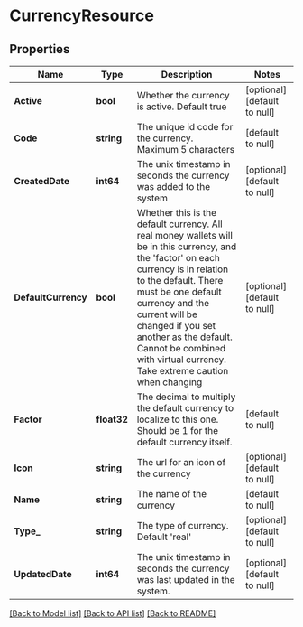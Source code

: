 # CurrencyResource

## Properties
Name | Type | Description | Notes
------------ | ------------- | ------------- | -------------
**Active** | **bool** | Whether the currency is active. Default true | [optional] [default to null]
**Code** | **string** | The unique id code for the currency. Maximum 5 characters | [default to null]
**CreatedDate** | **int64** | The unix timestamp in seconds the currency was added to the system | [optional] [default to null]
**DefaultCurrency** | **bool** | Whether this is the default currency. All real money wallets will be in this currency, and the &#39;factor&#39; on each currency is in relation to the default. There must be one default currency and the current will be changed if you set another as the default. Cannot be combined with virtual currency. Take extreme caution when changing | [optional] [default to null]
**Factor** | **float32** | The decimal to multiply the default currency to localize to this one. Should be 1 for the default currency itself. | [default to null]
**Icon** | **string** | The url for an icon of the currency | [optional] [default to null]
**Name** | **string** | The name of the currency | [default to null]
**Type_** | **string** | The type of currency. Default &#39;real&#39; | [optional] [default to null]
**UpdatedDate** | **int64** | The unix timestamp in seconds the currency was last updated in the system. | [optional] [default to null]

[[Back to Model list]](../README.md#documentation-for-models) [[Back to API list]](../README.md#documentation-for-api-endpoints) [[Back to README]](../README.md)


